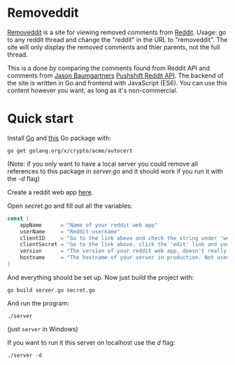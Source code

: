 # Removeddit
[Removeddit](https://removeddit.com) is a site for viewing removed comments from [Reddit](https://www.reddit.com).
Usage: go to any reddit thread and change the "reddit" in the URL to "removeddit".
The site will only display the removed comments and thier parents, not the full thread.

This is a done by comparing the comments found from Reddit API and comments from [Jason Baumgartners](https://pushshift.io/) [Pushshift Reddit API](https://github.com/pushshift/api). The backend of the site is written in Go and frontend with JavaScript (ES6). You can use this content however you want, as long as it's non-commercial.

# Quick start
Install [Go](https://golang.org/) and [this](https://godoc.org/golang.org/x/crypto/acme/autocert) Go package with:

```go get golang.org/x/crypto/acme/autocert```

(Note: if you only want to have a local server you could remove all references to this package in *server.go* and it should work if you run it with the *-d* flag)

Create a reddit web app [here](https://www.reddit.com/prefs/apps/). 

Open *secret.go* and fill out all the variables:
```go 
const (
	appName      = "Name of your reddit web app"
	userName     = "Reddit username"
	clientID     = "Go to the link above and check the string under 'web app'"
	clientSecret = "Go to the link above, click the 'edit' link and you'll see the secret"
	version      = "The version of your reddit web app, doesn't really matter, use e.g. '1.0'"
	hostname     = "The hostname of your server in production. Not used if you run locally"
)
```

And everything should be set up. Now just build the project with:

```go build server.go secret.go```

And run the program:

```./server```

(just `server` in Windows)

If you want to run it this server on localhost use the *d* flag:

```./server -d```
